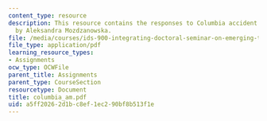 ```yaml
---
content_type: resource
description: This resource contains the responses to Columbia accident investigation
  by Aleksandra Mozdzanowska.
file: /media/courses/ids-900-integrating-doctoral-seminar-on-emerging-technologies-fall-2005/a5ff20262d1bc8ef1ec290bf8b513f1e_columbia_am.pdf
file_type: application/pdf
learning_resource_types:
- Assignments
ocw_type: OCWFile
parent_title: Assignments
parent_type: CourseSection
resourcetype: Document
title: columbia_am.pdf
uid: a5ff2026-2d1b-c8ef-1ec2-90bf8b513f1e
---
```

